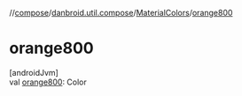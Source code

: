 //[compose](../../../index.md)/[danbroid.util.compose](../index.md)/[MaterialColors](index.md)/[orange800](orange800.md)

# orange800

[androidJvm]\
val [orange800](orange800.md): Color
